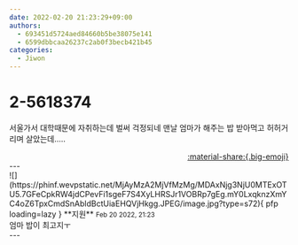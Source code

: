 ```yaml
---
date: 2022-02-20 21:23:29+09:00
authors:
  - 693451d5724aed84660b5be38075e141
  - 6599dbbcaa26237c2ab0f3becb421b45
categories:
  - Jiwon
---
```


# 2-5618374

<div class="post-container" markdown="1">
<div class="content-container md-sidebar__scrollwrap" markdown="1">

서울가서 대학때문에 자취하는데 벌써 걱정되네 맨날 엄마가 해주는 밥 받아먹고 허허거리며 살았는데.....

</div>
</div>

<div style="text-align: right;" markdown="1">
<a href="https://weverse.io/fromis9/fanpost/2-5618374" style="text-align: right;">:material-share:{.big-emoji}</a>
</div>
---

<div class="comments-container md-sidebar__scrollwrap" markdown="1">
<div class="comment" markdown="1">
<div class='id-container' markdown="1">
![](https://phinf.wevpstatic.net/MjAyMzA2MjVfMzMg/MDAxNjg3NjU0MTExOTU5.7GFeCpkRW4jdCPevFi1sgeF7S4XyLHRSJr1VOBRp7gEg.mY0LxqknzXmYC4oZ6TpxCmdSnAbldBctUiaEHQVjHkgg.JPEG/image.jpg?type=s72){ pfp loading=lazy }
**<span class="artist">지원</span>** <small>Feb 20 2022, 21:23</small><br>
</div>
<div class='comment-body' markdown="1">
엄마 밥이 최고지ㅜ
</div>
</div>
</div>
---
